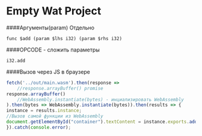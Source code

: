 # Empty Wat Project

####Аргументы(param) Отдельно
```wasm
func $add (param $lhs i32) (param $rhs i32) 
```

####OPCODE - сложить параметры
```wasm
i32.add
```

####Вызов через JS в браузере
```js
fetch('../out/main.wasm').then(response =>
    //response.arrayBuffer() promise
response.arrayBuffer()
    //WebAssembly.instantiate(bytes) - инциализировать WebAssembly
).then(bytes => WebAssembly.instantiate(bytes)).then(results => {
instance = results.instance;
//Вызов самой функции из WebAssembly
document.getElementById("container").textContent = instance.exports.add(1,1);
}).catch(console.error);
```